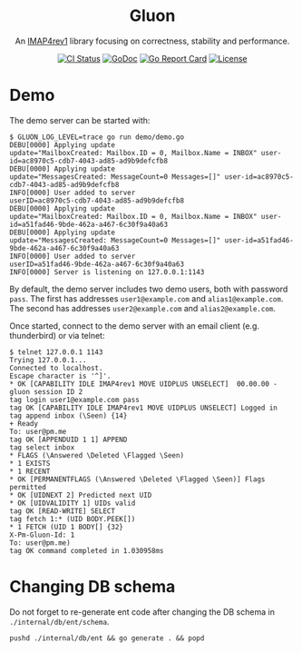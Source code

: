 <p align="center">
<h1 align="center">Gluon</h1>
<p align="center">An <a href="https://datatracker.ietf.org/doc/html/rfc3501">IMAP4rev1</a> library focusing on correctness, stability and performance.</p>
<p align="center">
<a href="https://github.com/ProtonMail/gluon/actions/workflows/release.yml"><img src="https://github.com/ProtonMail/gluon/actions/workflows/release.yml/badge.svg?branch=master" alt="CI Status"></a>
<a href="https://pkg.go.dev/github.com/ProtonMail/gluon"><img src="https://pkg.go.dev/badge/github.com/ProtonMail/gluon" alt="GoDoc"></a>
<a href="https://goreportcard.com/report/github.com/ProtonMail/gluon"><img src="https://goreportcard.com/badge/github.com/ProtonMail/gluon" alt="Go Report Card"></a>
<a href="LICENSE"><img src="https://img.shields.io/github/license/ProtonMail/gluon.svg" alt="License"></a>
</p>

# Demo

The demo server can be started with:

```
$ GLUON_LOG_LEVEL=trace go run demo/demo.go
DEBU[0000] Applying update                               update="MailboxCreated: Mailbox.ID = 0, Mailbox.Name = INBOX" user-id=ac8970c5-cdb7-4043-ad85-ad9b9defcfb8
DEBU[0000] Applying update                               update="MessagesCreated: MessageCount=0 Messages=[]" user-id=ac8970c5-cdb7-4043-ad85-ad9b9defcfb8
INFO[0000] User added to server                          userID=ac8970c5-cdb7-4043-ad85-ad9b9defcfb8
DEBU[0000] Applying update                               update="MailboxCreated: Mailbox.ID = 0, Mailbox.Name = INBOX" user-id=a51fad46-9bde-462a-a467-6c30f9a40a63
DEBU[0000] Applying update                               update="MessagesCreated: MessageCount=0 Messages=[]" user-id=a51fad46-9bde-462a-a467-6c30f9a40a63
INFO[0000] User added to server                          userID=a51fad46-9bde-462a-a467-6c30f9a40a63
INFO[0000] Server is listening on 127.0.0.1:1143
```

By default, the demo server includes two demo users, both with password `pass`.
The first has addresses `user1@example.com` and `alias1@example.com`.
The second has addresses `user2@example.com` and `alias2@example.com`.

Once started, connect to the demo server with an email client (e.g. thunderbird) or via telnet:
```
$ telnet 127.0.0.1 1143
Trying 127.0.0.1...
Connected to localhost.
Escape character is '^]'.
* OK [CAPABILITY IDLE IMAP4rev1 MOVE UIDPLUS UNSELECT]  00.00.00 - gluon session ID 2
tag login user1@example.com pass
tag OK [CAPABILITY IDLE IMAP4rev1 MOVE UIDPLUS UNSELECT] Logged in
tag append inbox (\Seen) {14}
+ Ready
To: user@pm.me
tag OK [APPENDUID 1 1] APPEND
tag select inbox
* FLAGS (\Answered \Deleted \Flagged \Seen)
* 1 EXISTS
* 1 RECENT
* OK [PERMANENTFLAGS (\Answered \Deleted \Flagged \Seen)] Flags permitted
* OK [UIDNEXT 2] Predicted next UID
* OK [UIDVALIDITY 1] UIDs valid
tag OK [READ-WRITE] SELECT
tag fetch 1:* (UID BODY.PEEK[])
* 1 FETCH (UID 1 BODY[] {32}
X-Pm-Gluon-Id: 1
To: user@pm.me)
tag OK command completed in 1.030958ms
```

# Changing DB schema

Do not forget to re-generate ent code after changing the DB schema in `./internal/db/ent/schema`.

```
pushd ./internal/db/ent && go generate . && popd

